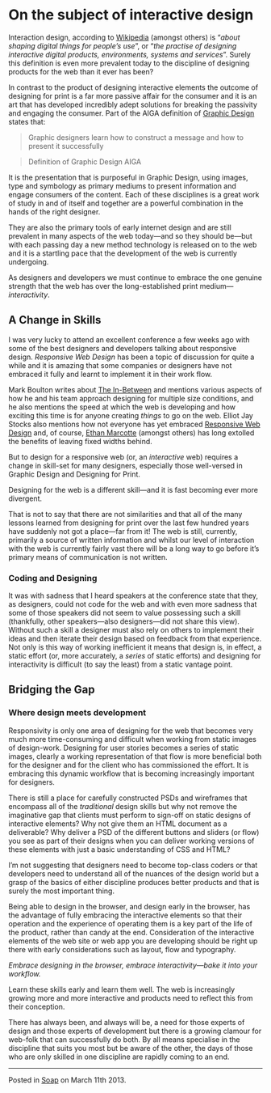 # On the subject of interactive design

Interaction design, according to [Wikipedia](http://en.wikipedia.org/wiki/Interaction_design "Interaction Design | Wikipedia") (amongst others) is “_about shaping digital things for people’s use_”, or “_the practise of designing interactive digital products, environments, systems and services_”.  Surely this definition is even more prevalent today to the discipline of designing products for the web than it ever has been?

In contrast to the product of designing interactive elements the outcome of designing for print is a far more passive affair for the consumer and it is an art that has developed incredibly adept solutions for breaking the passivity and engaging the consumer.  Part of the AIGA definition of [Graphic Design](http://www.aiga.org/guide-whatisgraphicdesign/ "What is Graphic Design | AIGA") states that:

> Graphic designers learn how to construct a message and how to present it successfully

> Definition of Graphic Design AIGA

It is the presentation that is purposeful in Graphic Design, using images, type and symbology as primary mediums to present information and engage consumers of the content.  Each of these disciplines is a great work of study in and of itself and together are a powerful combination in the hands of the right designer.

They are also the primary tools of early internet design and are still prevalent in many aspects of the web today—and so they should be—but with each passing day a new method technology is released on to the web and it is a startling pace that the development of the web is currently undergoing. 

As designers and developers we must continue to embrace the one genuine strength that the web has over the long-established print medium—_interactivity_.

## A Change in Skills

I was very lucky to attend an excellent conference a few weeks ago with some of the best designers and developers talking about responsive design.  _Responsive Web Design_ has been a topic of discussion for quite a while and it is amazing that some companies or designers have not embraced it fully and learnt to implement it in their work flow.

Mark Boulton writes about [The In-Between](http://www.markboulton.co.uk/journal/theinbetween "The In-Between | Mark Boulton") and mentions various aspects of how he and his team approach designing for multiple size conditions, and he also mentions the speed at which the web is developing and how exciting this time is for anyone creating _things_ to go on the web.  Elliot Jay Stocks also mentions how not everyone has yet embraced [Responsive Web Design](http://elliotjaystocks.com/blog/responsive-web-design-the-war-has-not-yet-been-won/ "Responsive Web Design | Elliot Jay Stocks") and, of course, [Ethan Marcotte](http://alistapart.com/article/responsive-web-design "Responsive Web Design | Ethan Marcotte") (amongst others) has long extolled the benefits of leaving fixed widths behind.

But to design for a responsive web (or, an _interactive_ web) requires a change in skill-set for many designers, especially those well-versed in Graphic Design and Designing for Print.

Designing for the web is a different skill—and it is fast becoming ever more divergent.

That is not to say that there are not similarities and that all of the many lessons learned from designing for print over the last few hundred years have suddenly not got a place—far from it!  The web is still, currently, primarily a source of written information and whilst our level of interaction with the web is currently fairly vast there will be a long way to go before it’s primary means of communication is not written.

### Coding and Designing

It was with sadness that I heard speakers at the conference state that they, as designers, could not code for the web and with even more sadness that some of those speakers did not seem to value possessing such a skill (thankfully, other speakers—also designers—did not share this view).  Without such a skill a designer must also rely on others to implement their ideas and then iterate their design based on feedback from that experience.  Not only is this way of working inefficient it means that design is, in effect, a static effort (or, more accurately, a _series_ of static efforts) and designing for interactivity is difficult (to say the least) from a static vantage point.

## Bridging the Gap

### Where design meets development

Responsivity is only one area of designing for the web that becomes very much more time-consuming and difficult when working from static images of design-work.  Designing for user stories becomes a series of static images, clearly a working representation of that flow is more beneficial both for the designer and for the client who has commissioned the effort.  It is embracing this dynamic workflow that is becoming increasingly important for designers.

There is still a place for carefully constructed PSDs and wireframes that encompass all of the _traditional_ design skills but why not remove the imaginative gap that clients must perform to sign-off on static designs of interactive elements?  Why not give them an HTML document as a deliverable?  Why deliver a PSD of the different buttons and sliders (or flow) you see as part of their designs when you can deliver working versions of these elements with just a basic understanding of CSS and HTML?

I’m not suggesting that designers need to become top-class coders or that developers need to understand all of the nuances of the design world but a grasp of the basics of either discipline produces better products and that is surely the most important thing.

Being able to design in the browser, and design early in the browser, has the advantage of fully embracing the interactive elements so that their operation and the experience of operating them is a key part of the life of the product, rather than candy at the end.  Consideration of the interactive elements of the web site or web app you are developing should be right up there with early considerations such as layout, flow and typography.

_Embrace designing in the browser, embrace interactivity—bake it into your workflow._  

Learn these skills early and learn them well.  The web is increasingly growing more and more interactive and products need to reflect this from their conception.

There has always been, and always will be, a need for those experts of design and those experts of development but there is a growing clamour for web-folk that can successfully do both.  By all means specialise in the discipline that suits you most but be aware of the other, the days of those who are only skilled in one discipline are rapidly coming to an end.

---

Posted in [Soap](../ "Soap") on March 11th 2013.